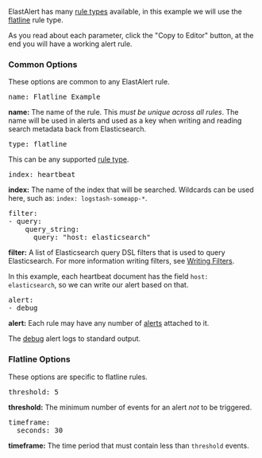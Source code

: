 ElastAlert has many
[rule types](https://elastalert.readthedocs.io/en/latest/ruletypes.html)
available, in this example we will use the
[flatline](https://elastalert.readthedocs.io/en/latest/ruletypes.html#flatline)
rule type.

As you read about each parameter, click the "Copy to Editor" button, at the end
you will have a working alert rule.

### Common Options

These options are common to any ElastAlert rule.

<pre class="file" data-filename="example_flatline.yml" data-target="replace">
name: Flatline Example
</pre>

**name:** The name of the rule. This *must be unique across all rules*. The name will be
used in alerts and used as a key when writing and reading search metadata back
from Elasticsearch.

<pre class="file" data-filename="example_flatline.yml">
type: flatline
</pre>

This can be any supported
[rule type](https://elastalert.readthedocs.io/en/latest/ruletypes.html).

<pre class="file" data-filename="example_flatline.yml">
index: heartbeat
</pre>

**index:** The name of the index that will be searched. Wildcards can be used here, such
as: `index: logstash-someapp-*`.


<pre class="file" data-filename="example_flatline.yml">
filter:
- query:
    query_string:
      query: "host: elasticsearch"
</pre>

**filter:** A list of Elasticsearch query DSL filters that is used to query Elasticsearch.
For more information writing filters, see
[Writing Filters](https://elastalert.readthedocs.io/en/latest/recipes/writing_filters.html#writingfilters).

In this example, each heartbeat document has the field `host: elasticsearch`, so
we can write our alert based on that.

<pre class="file" data-filename="example_flatline.yml">
alert:
- debug
</pre>

**alert:** Each rule may have any number of
[alerts](https://elastalert.readthedocs.io/en/latest/ruletypes.html#alerts)
attached to it.

The [debug](https://elastalert.readthedocs.io/en/latest/ruletypes.html#debug)
alert logs to standard output.

### Flatline Options

These options are specific to flatline rules.

<pre class="file" data-filename="example_flatline.yml">
threshold: 5
</pre>

**threshold:** The minimum number of events for an alert *not* to be triggered.

<pre class="file" data-filename="example_flatline.yml">
timeframe:
  seconds: 30
</pre>

**timeframe:** The time period that must contain less than `threshold` events.
